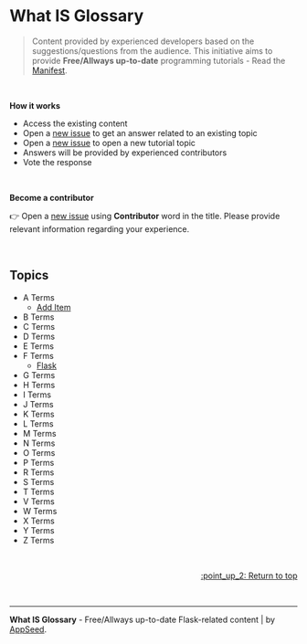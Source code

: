 # What IS Glossary

> Content provided by experienced developers based on the suggestions/questions from the audience. This initiative aims to provide **Free/Allways up-to-date** programming tutorials - Read the [Manifest](https://github.com/app-generator/learn-to-code).

<br />

**How it works**

- Access the existing content
- Open a [new issue](https://github.com/app-generator/what-is/issues/new) to get an answer related to an existing topic
- Open a [new issue](https://github.com/app-generator/what-is/issues/new) to open a new tutorial topic
- Answers will be provided by experienced contributors 
- Vote the response

<br />

**Become a contributor**  

:point_right: Open a [new issue](https://github.com/app-generator/what-is/issues/new) using **Contributor** word in the title. Please provide relevant information regarding your experience. 

<br />

## Topics

- A Terms
    - [Add Item](https://github.com/app-generator/what-is/issues/new)
- B Terms
- C Terms
- D Terms
- E Terms
- F Terms
    - [Flask](https://github.com/app-generator/tutorial-flask#what-is-flask)
- G Terms
- H Terms
- I Terms
- J Terms
- K Terms
- L Terms
- M Terms
- N Terms
- O Terms
- P Terms
- R Terms
- S Terms
- T Terms
- V Terms
- W Terms
- X Terms
- Y Terms
- Z Terms

<br />

<p align="right"><a href="#topics"> :point_up_2: Return to top</a></p>

<br />

---
**What IS Glossary** - Free/Allways up-to-date Flask-related content | by [AppSeed](https://appseed.us?ref=gh).


    
